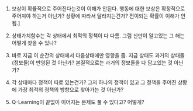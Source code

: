 1. 보상이 확률적으로 주어진다는것이 이해가 안된다. 행동에 대한 보상은 확정적으로 주어져야 하는거 아닌가? 상황에 따라서 달라지는건가? 전이되는 확률이 이해가 안됨.]

2. 상태가치함수는 각 상태에서 최적의 정책이 다 다름. 그럼 신만이 알고있는 그 해는 어떻게 찾을 수 있나?

3. 바로 지금 이 순간의 상태에서 다음상태에만 영향을 줌. 지금 상태도 과거의 상태들(정보들)이 반영된 것 아닌가? 본질적으로는 과거의 정보들을 다 담고있는 것 아닌가?

4. 각 상태마다 정책이 따로 있는건가? 그저 하나의 정책이 있고 그 정책을 주어진 상황에 가장 최적의 정책의 방향으로 찾아가는 것 아닌가?

5. Q-Learning이 끝없이 이어지는 문제도 풀 수 있다고? 어떻게?
